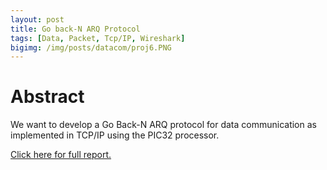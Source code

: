 ```yaml
---
layout: post
title: Go back-N ARQ Protocol
tags: [Data, Packet, Tcp/IP, Wireshark]
bigimg: /img/posts/datacom/proj6.PNG
---
```


# Abstract
We want to develop  a Go Back-N ARQ protocol for data communication as implemented in TCP/IP using the PIC32 processor.


[Click here for full report.](
https://drive.google.com/open?id=13GZn4lQD3PuIJhHMIvKUXl8Fbj7kUTC4)
